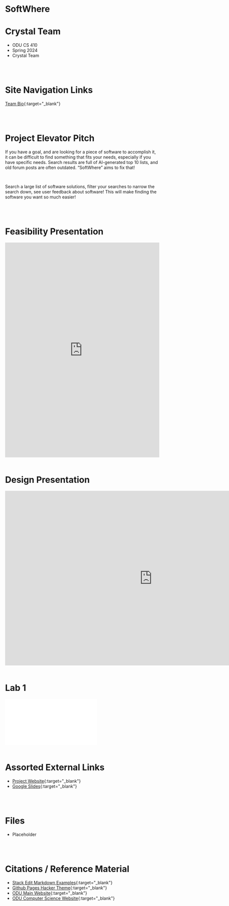 # SoftWhere

# Crystal Team
- ODU CS 410
- Spring 2024
- Crystal Team


<br>
<br>

# Site Navigation Links
[Team Bio](team_bio.md){:target="_blank"}


<br>
<br>


# Project Elevator Pitch
If you have a goal, and are looking for a piece of software to accomplish it, it can be difficult to find something that fits your needs, especially if you have specific needs. Search results are full of AI-generated top 10 lists, and old forum posts are often outdated. “SoftWhere” aims to fix that!

<br>

Search a large list of software solutions, filter your searches to narrow the search down, see user feedback about software! This will make finding the software you want so much easier!


<br>
<br>

# Feasibility Presentation
<iframe
src="https://docs.google.com/presentation/d/e/2PACX-1vSaeoCPtZjtZ9KiRrefxHxsNMJFQV60elhntqqDzTHL3oQ_2MmSTsSll9bGQTXRbAE26xRX7lCCEf06/embed?start=true&loop=true&delayms=3000"
frameborder="0"
height="700"
width="100%"
allowfullscreen="true"
mozallowfullscreen="true"
webkitallowfullscreen="true">
</iframe>

<br>
<br>

# Design Presentation
<iframe src="https://docs.google.com/presentation/d/e/2PACX-1vQHAQOmdewpQK-Byc6OzqNkcqxZnLjRMvstPZ1pFkpnJCTwnJN4CehnHMbi_blBwf_gio1JYNreka9d/embed?start=true&loop=true&delayms=3000" frameborder="0" width="960" height="569" allowfullscreen="true" mozallowfullscreen="true" webkitallowfullscreen="true"></iframe>
<br>
<br>

# Lab 1

<!-- Learned from: https://stackoverflow.com/questions/39777166/display-pdf-image-in-markdown -->
<object data="Crystal_Group_Lab_1.pdf" type="application/pdf" width="700px" height="700px">
    <embed src="Crystal_Group_Lab_1.pdf">
    </embed>
</object>

<br>
<br>

# Assorted External Links
- [Project Website](https://rgera002.github.io/Spring-2024-Crystal-Team-CS410/){:target="_blank"}
- [Google Slides](https://docs.google.com/presentation/d/1V-B-J1mgXTi4ozUaZv1W4ieMAi7zzdfW2sztKeJuYuo/edit#slide=id.p){:target="_blank"}

<br>
<br>

# Files
- Placeholder

<br>
<br>


# Citations / Reference Material
- [Stack Edit Markdown Examples](https://stackedit.io/app#){:target="_blank"}
- [Github Pages Hacker Theme](https://pages-themes.github.io/hacker/){:target="_blank"}
- [ODU Main Website](https://www.odu.edu/){:target="_blank"}
- [ODU Computer Science Website](https://www.odu.edu/computer-science){:target="_blank"}

<br>
<br>
